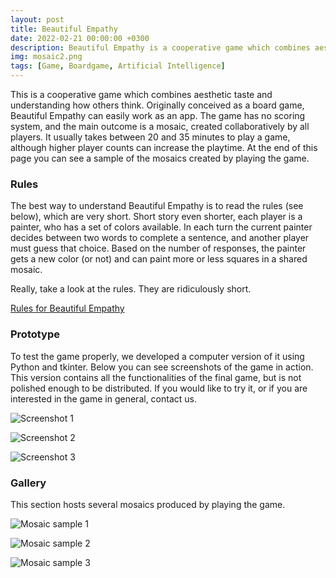 ```yaml
---
layout: post
title: Beautiful Empathy
date: 2022-02-21 00:00:00 +0300
description: Beautiful Empathy is a cooperative game which combines aesthetic taste and understanding how others think. It integrates Artificial Intelligence models, and the main outcome is a mosaic created collaboratively.
img: mosaic2.png 
tags: [Game, Boardgame, Artificial Intelligence]
---
```


This is a cooperative game which combines aesthetic taste and understanding how others think. Originally conceived as a board game, Beautiful Empathy can easily work as an app. The game has no scoring system, and the main outcome is a mosaic, created collaboratively by all players. It usually takes between 20 and 35 minutes to play a game, although higher player counts can increase the playtime. At the end of this page you can see a sample of the mosaics created by playing the game.

### Rules

The best way to understand Beautiful Empathy is to read the rules (see below), which are very short. Short story even shorter, each player is a painter, who has a set of colors available. In each turn the current painter decides between two words to complete a sentence, and another player must guess that choice. Based on the number of responses, the painter gets a new color (or not) and can paint more or less squares in a shared mosaic.

Really, take a look at the rules. They are ridiculously short.

[Rules for Beautiful Empathy]({{site.baseurl}}/assets/docs/be_rules.pdf)


### Prototype

To test the game properly, we developed a computer version of it using Python and tkinter. Below you can see screenshots of the game in action. This version contains all the functionalities of the final game, but is not polished enough to be distributed. If you would like to try it, or if you are interested in the game in general, contact us.

![Screenshot 1]({{site.baseurl}}/assets/img/be/screenshot1.png)

![Screenshot 2]({{site.baseurl}}/assets/img/be/screenshot2.png)

![Screenshot 3]({{site.baseurl}}/assets/img/be/screenshot3.png)


### Gallery

This section hosts several mosaics produced by playing the game.

![Mosaic sample 1]({{site.baseurl}}/assets/img/be/mosaic1.png)

![Mosaic sample 2]({{site.baseurl}}/assets/img/be/mosaic2.png)

![Mosaic sample 3]({{site.baseurl}}/assets/img/be/mosaic3.png)

